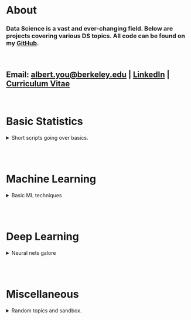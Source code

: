 # About

### Data Science is a vast and ever-changing field. Below are projects covering various DS topics. All code can be found on my [GitHub](https://github.com/albertkyou). 
<br>

Email: albert.you@berkeley.edu | [LinkedIn](https://linkedin.com/in/akyou) | [Curriculum Vitae]('CV.pdf')
----

<br>


# Basic Statistics
<details>
<summary>Short scripts going over basics.</summary>
<br>

[Hello World](MISC/HelloWorld.md)<br>
</details>

<br><br>

# Machine Learning
<details>
<summary>Basic ML techniques</summary>
<br>

[ARIMA Models](ML/PredictingStocks/StockMarket.md)<br>
</details>

<br><br>

# Deep Learning
<details>
<summary>Neural nets galore</summary>
<br>

[Test Page](MISC/TestPage.md)<br>
</details>

<br><br>

# Miscellaneous
<details>
<summary>Random topics and sandbox.</summary>
<br>

[Test Page](MISC/TestPage.md) <br>
[Test Project](https://albertkyou.github.io/TestProject/)<br>
[Hello World](MISC/HelloWorld.md)<br>
</details>



